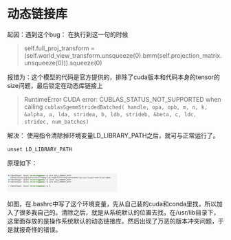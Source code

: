 # 动态链接库

起因：遇到这个bug：
在执行到这一句的时候
>self.full_proj_transform = (self.world_view_transform.unsqueeze(0).bmm(self.projection_matrix.unsqueeze(0))).squeeze(0)

报错为：这个模型的代码是官方提供的，排除了cuda版本和代码本身的tensor的size问题，最后锁定在动态库链接上

> RuntimeError CUDA error: CUBLAS_STATUS_NOT_SUPPORTED when calling `cublasSgemmStridedBatched( handle, opa, opb, m, n, k, &alpha, a, lda, stridea, b, ldb, strideb, &beta, c, ldc, stridec, num_batches)`


解决：
使用指令清除掉环境变量LD_LIBRARY_PATH之后，就可与正常运行了。
```
unset LD_LIBRARY_PATH
```

原理如下：

<img src="/asset/environment/Error10-lib.png" alt="Error09" style="zoom:25%;" />

如图，在.bashrc中写了这个环境变量，先从自己装的cuda和conda里找，所以加入了很多我自己的。清除之后，就是从系统默认的位置去找，在/usr/lib目录下，这里面存放的是操作系统默认的动态链接库。然后出现了万恶的版本冲突问题，于是就报奇怪的错误。